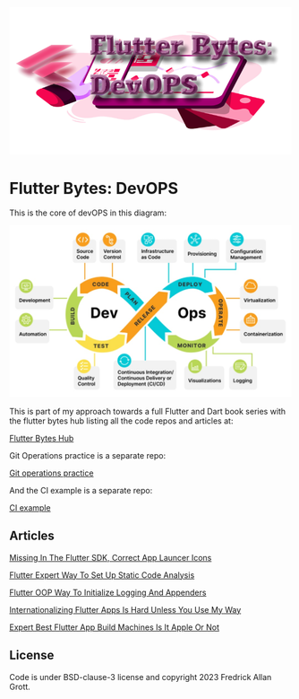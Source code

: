 ![image header](./media/flutter-bytes-devops-image-header.png)


# Flutter Bytes: DevOPS

This is the core of devOPS in this diagram:

![dev ops](./media/devops_diagram.png)


This is part of my approach towards a full Flutter and Dart
book series with the flutter bytes hub listing all the
code repos and articles at:

[Flutter Bytes Hub](https://github.com/fredgrott/flutter_bytes_hub)

Git Operations practice is a separate repo:

[Git operations practice]()

And the CI example is a separate repo:

[CI example]()


## Articles

[Missing In The Flutter SDK, Correct App Launcer Icons](https://fredgrott.medium.com/missing-in-the-flutter-sdk-correct-app-launcher-icons-a030a4ee0978?sk=e15699d758fc331cda994b72074d86bc)

[Flutter Expert Way To Set Up Static Code Analysis](https://fredgrott.medium.com/flutter-expert-way-to-set-up-static-code-analysis-0c77346bee4c?sk=f7888eb91ae3006d4bb900bb175bcfd3)

[Flutter OOP Way To Initialize Logging And Appenders](https://fredgrott.medium.com/flutter-oop-way-to-initialize-logging-and-appenders-59a5c29be94d?sk=c4400d9ecb44e77626ff920ee41b6d1a)

[Internationalizing Flutter Apps Is Hard Unless You Use My Way](https://fredgrott.medium.com/internationalizing-flutter-apps-is-hard-unless-you-use-my-way-a68884dadc76?sk=71f4a63fd7fb6c5f401f81906a2c6b1f)

[Expert Best Flutter App Build Machines Is It Apple Or Not](https://fredgrott.medium.com/expert-best-flutter-app-build-machines-is-it-apple-or-not-0b88704773ac?sk=e5bb87e48944cee6884e723c20b574b3)




## License

Code is under BSD-clause-3 license and copyright 2023 Fredrick Allan Grott.